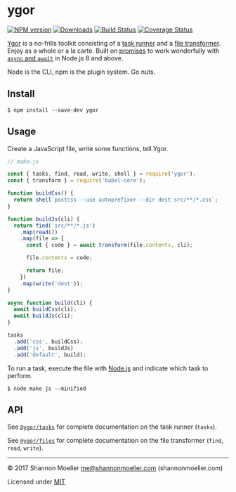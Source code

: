 # ygor

[![NPM version][npm-img]][npm-url] [![Downloads][downloads-img]][npm-url] [![Build Status][travis-img]][travis-url] [![Coverage Status][coveralls-img]][coveralls-url]

[Ygor](https://github.com/shannonmoeller/ygor#readme) is a no-frills toolkit consisting of a [task runner](http://npm.im/@ygor/tasks) and a [file transformer](http://npm.im/@ygor/files). Enjoy as a whole or a la carte. Built on [promises](https://developer.mozilla.org/en-US/docs/Web/JavaScript/Guide/Using_promises) to work wonderfully with [`async` and `await`](https://developer.mozilla.org/en-US/docs/Web/JavaScript/Reference/Statements/async_function) in Node.js 8 and above.

Node is the CLI, npm is the plugin system. Go nuts.

## Install

```console
$ npm install --save-dev ygor
```

## Usage

Create a JavaScript file, write some functions, tell Ygor.

```js
// make.js

const { tasks, find, read, write, shell } = require('ygor');
const { transform } = require('babel-core');

function buildCss() {
  return shell`postcss --use autoprefixer --dir dest src/**/*.css`;
}

function buildJs(cli) {
  return find('src/**/*.js')
    .map(read())
    .map(file => {
      const { code } = await transform(file.contents, cli);

      file.contents = code;

      return file;
    })
    .map(write('dest'));
}

async function build(cli) {
  await buildCss(cli);
  await buildJs(cli);
}

tasks
  .add('css', buildCss);
  .add('js', buildJs)
  .add('default', build);
```

To run a task, execute the file with [Node.js](https://nodejs.org) and indicate which task to perform.

```console
$ node make js --minified
```

## API

See [`@ygor/tasks`](http://npm.im/@ygor/tasks) for complete documentation on the task runner (`tasks`).

See [`@ygor/files`](http://npm.im/@ygor/files) for complete documentation on the file transformer (`find`, `read`, `write`).

----

© 2017 Shannon Moeller <me@shannonmoeller.com> (shannonmoeller.com)

Licensed under [MIT](http://shannonmoeller.com/mit.txt)

[coveralls-img]: http://img.shields.io/coveralls/shannonmoeller/ygor/master.svg?style=flat-square
[coveralls-url]: https://coveralls.io/r/shannonmoeller/ygor
[downloads-img]: http://img.shields.io/npm/dm/ygor.svg?style=flat-square
[npm-img]:       http://img.shields.io/npm/v/ygor.svg?style=flat-square
[npm-url]:       https://npmjs.org/package/ygor
[travis-img]:    http://img.shields.io/travis/shannonmoeller/ygor/master.svg?style=flat-square
[travis-url]:    https://travis-ci.org/shannonmoeller/ygor
